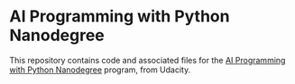 # AI Programming with Python Nanodegree

This repository contains code and associated files for the [AI Programming with Python
Nanodegree](https://www.udacity.com/course/ai-programming-python-nanodegree--nd089) program, from Udacity.
